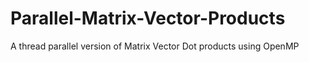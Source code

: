 # Parallel-Matrix-Vector-Products
A thread parallel version of Matrix Vector Dot products using OpenMP
